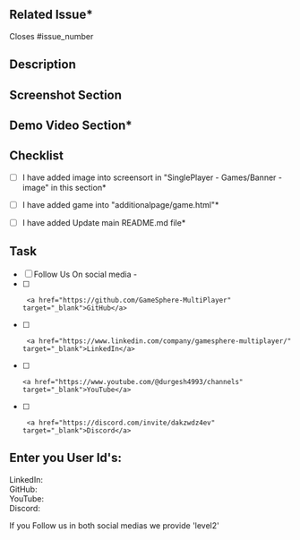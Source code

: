 <!-- Pull Request Template -->

## Related Issue*

Closes #issue_number

<!-- If there is no issue number, the PR will not be merged. Therefore, please ensure that the issue number is added -->

## Description

<!-- Write a brief description of the changes made in the PR. Explain the problem being addressed, or any relevant
information. -->

## Screenshot Section

<!-- Include the screenshot to preview the changes done and their proper functionality -->

## Demo Video Section*

<!-- Include the demo video to preview the changes done and their proper functionality -->

## Checklist 

<!-- [x] - To mark checked, put 'x' in place of ' '(space)  -->
<!-- [ ] - Keep unchecked using ' '(space)  -->

- [ ] I have added image into screensort in "SinglePlayer - Games/Banner - image" in this section*
- [ ] I have added game into "additionalpage/game.html"*
- [ ] I have added Update main README.md file*


## Task

- [ ] Follow Us On social media -
- [ ]      <a href="https://github.com/GameSphere-MultiPlayer" target="_blank">GitHub</a>
- [ ]      <a href="https://www.linkedin.com/company/gamesphere-multiplayer/" target="_blank">LinkedIn</a>
- [ ]     <a href="https://www.youtube.com/@durgesh4993/channels" target="_blank">YouTube</a>
- [ ]      <a href="https://discord.com/invite/dakzwdz4ev" target="_blank">Discord</a>

## Enter you User Id's:
LinkedIn:
<br>GitHub: 
<br>YouTube:
<br>Discord:

If you Follow us in both social medias we provide 'level2' 










